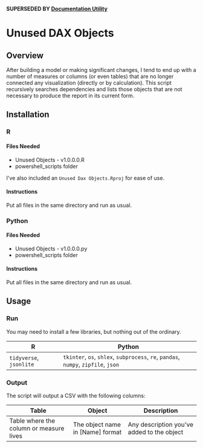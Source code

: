 **SUPERSEDED BY [Documentation Utility](https://github.com/JaySumners/Power-BI-Tools/tree/master/Documentation%20Utility)**


# Unused DAX Objects
## Overview
After building a model or making significant changes, I tend to end up with a number of measures or columns (or even tables) that are no longer connected any visualization (directly or by calculation). This script recursively searches dependencies and lists those objects that are not necessary to produce the report in its current form.

## Installation

### R
#### Files Needed
+ Unused Objects - v1.0.0.0.R
+ powershell_scripts folder

I've also included an `Unused Dax Objects.Rproj` for ease of use.

#### Instructions
Put all files in the same directory and run as usual.

### Python
#### Files Needed
+ Unused Objects - v1.0.0.0.py
+ powershell_scripts folder

#### Instructions
Put all files in the same directory and run as usual.

## Usage
### Run
You may need to install a few libraries, but nothing out of the ordinary.

| R | Python |
| --- | --- |
| `tidyverse`, `jsonlite` | `tkinter`, `os`, `shlex`, `subprocess`, `re`, `pandas`, `numpy`, `zipfile`, `json` |

### Output
The script will output a CSV with the following columns:

| Table | Object  | Description |
| ---   | ---     | ---         |
| Table where the column or measure lives | The object name in [Name] format | Any description you've added to the object |

